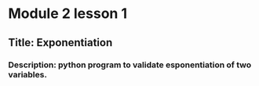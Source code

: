 # Module 2 lesson 1
## Title: Exponentiation
### Description: python program to validate esponentiation of two variables. 